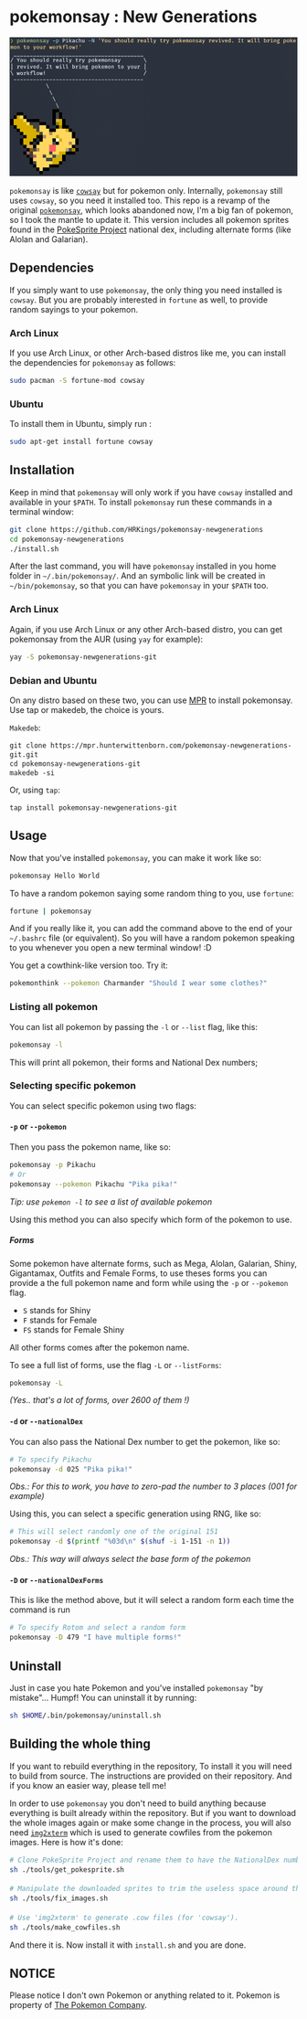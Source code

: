 pokemonsay : New Generations
==========

![You should try pokemonsay!](res/example.png)

`pokemonsay` is like [`cowsay`][cowsay] but for pokemon only. Internally, `pokemonsay` still uses `cowsay`, so you need it installed too. This repo is a revamp of the original [`pokemonsay`][original_pokemonsay], which looks abandoned now, I'm a big fan of pokemon, so I took the mantle to update it. This version includes all pokemon sprites found in the [PokeSprite Project][pokesprite] national dex, including alternate forms (like Alolan and Galarian).

## Dependencies

If you simply want to use `pokemonsay`, the only thing you need installed is `cowsay`. But you are probably interested in `fortune` as well, to provide random sayings to your pokemon.

### Arch Linux

If you use Arch Linux, or other Arch-based distros like me, you can install the dependencies for `pokemonsay` as follows:

```bash
sudo pacman -S fortune-mod cowsay
```

### Ubuntu

 To install them in Ubuntu, simply run :

```bash
sudo apt-get install fortune cowsay
```

## Installation

Keep in mind that `pokemonsay` will only work if you have `cowsay` installed and available in your `$PATH`. To install `pokemonsay` run these commands in a terminal window:

```bash
git clone https://github.com/HRKings/pokemonsay-newgenerations
cd pokemonsay-newgenerations
./install.sh
```

After the last command, you will have `pokemonsay` installed in you home folder in `~/.bin/pokemonsay/`. And an symbolic link will be created in `~/bin/pokemonsay`, so that you can have `pokemonsay` in your `$PATH` too.

### Arch Linux

Again, if you use Arch Linux or any other Arch-based distro, you can get pokemonsay from the AUR (using `yay` for example):

```bash
yay -S pokemonsay-newgenerations-git
```

### Debian and Ubuntu
On any distro based on these two, you can use [MPR](https://mpr.hunterwittenborn.com/) to install pokemonsay. Use tap or makedeb, the choice is yours. 

`Makedeb`:
```
git clone https://mpr.hunterwittenborn.com/pokemonsay-newgenerations-git.git
cd pokemonsay-newgenerations-git
makedeb -si
```
Or, using `tap`:
```
tap install pokemonsay-newgenerations-git
```

## Usage

Now that you've installed `pokemonsay`, you can make it work like so:

```bash
pokemonsay Hello World
```

To have a random pokemon saying some random thing to you, use `fortune`:

```bash
fortune | pokemonsay
```

And if you really like it, you can add the command above to the end of your `~/.bashrc` file (or equivalent). So you will have a random pokemon speaking to you whenever you open a new terminal window! :D

You get a cowthink-like version too. Try it:

```bash
pokemonthink --pokemon Charmander "Should I wear some clothes?"
```

### Listing all pokemon

You can list all pokemon by passing the `-l` or `--list` flag, like this:

```bash
pokemonsay -l
```

This will print all pokemon, their forms and National Dex numbers;

### Selecting specific pokemon

You can select specific pokemon using two flags:
#### `-p` or `--pokemon`

Then you pass the pokemon name, like so:

```bash
pokemonsay -p Pikachu
# Or
pokemonsay --pokemon Pikachu "Pika pika!"
```

_Tip: use `pokemon -l` to see a list of available pokemon_

Using this method you can also specify which form of the pokemon to use.

##### Forms

Some pokemon have alternate forms, such as Mega, Alolan, Galarian, Shiny, Gigantamax, Outfits and Female Forms, to use theses forms you can provide a the full pokemon name and form while using the `-p` or `--pokemon` flag.

- `S` stands for Shiny
- `F` stands for Female
- `FS` stands for Female Shiny

All other forms comes after the pokemon name.

To see a full list of forms, use the flag `-L` or `--listForms`:

```bash
pokemonsay -L
```

_(Yes.. that's a lot of forms, over 2600 of them !)_

#### `-d` or `--nationalDex`

You can also pass the National Dex number to get the pokemon, like so:

```bash
# To specify Pikachu
pokemonsay -d 025 "Pika pika!"
```

_Obs.: For this to work, you have to zero-pad the number to 3 places (001 for example)_

Using this, you can select a specific generation using RNG, like so:
```bash
# This will select randomly one of the original 151
pokemonsay -d $(printf "%03d\n" $(shuf -i 1-151 -n 1))
```

_Obs.: This way will always select the base form of the pokemon_

#### `-D` or `--nationalDexForms`

This is like the method above, but it will select a random form each time the command is run

```bash
# To specify Rotom and select a random form
pokemonsay -D 479 "I have multiple forms!"
```

## Uninstall

Just in case you hate Pokemon and you've installed `pokemonsay` "by mistake"... Humpf! You can uninstall it by running:

```bash
sh $HOME/.bin/pokemonsay/uninstall.sh
```

## Building the whole thing

If you want to rebuild everything in the repository,  To install it you will need to build from source. The instructions are provided on their repository. And if you know an easier way, please tell me!

In order to use `pokemonsay` you don't need to build anything because everything is built already within the repository. But if you want to download the whole images again or make some change in the process, you will also need [`img2xterm`][img2xterm] which is used to generate cowfiles from the pokemon images. Here is how it's done:

```bash
# Clone PokeSprite Project and rename them to have the NationalDex number... Thanks PokeSprite maintainers!
sh ./tools/get_pokesprite.sh

# Manipulate the downloaded sprites to trim the useless space around them.
sh ./tools/fix_images.sh

# Use 'img2xterm' to generate .cow files (for 'cowsay').
sh ./tools/make_cowfiles.sh
```

And there it is. Now install it with `install.sh` and you are done.

## NOTICE

Please notice I don't own Pokemon or anything related to it. Pokemon is property of [The Pokemon Company][the_pokemon_company].

[img2xterm]: https://github.com/rossy/img2xterm
[cowsay]: https://en.wikipedia.org/wiki/Cowsay
[original_pokemonsay]: https://github.com/possatti/pokemonsay
[the_pokemon_company]: https://en.wikipedia.org/wiki/The_Pok%C3%A9mon_Company
[pokesprite]: https://github.com/msikma/pokesprite
